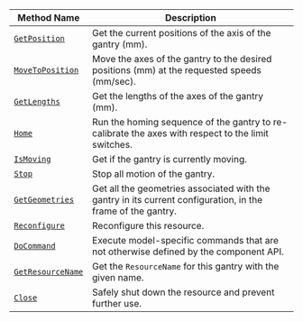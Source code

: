 <!-- prettier-ignore -->
| Method Name | Description |
| ----------- | ----------- |
| [`GetPosition`](/dev/reference/apis/components/gantry/#getposition) | Get the current positions of the axis of the gantry (mm). |
| [`MoveToPosition`](/dev/reference/apis/components/gantry/#movetoposition) | Move the axes of the gantry to the desired positions (mm) at the requested speeds (mm/sec). |
| [`GetLengths`](/dev/reference/apis/components/gantry/#getlengths) | Get the lengths of the axes of the gantry (mm). |
| [`Home`](/dev/reference/apis/components/gantry/#home) | Run the homing sequence of the gantry to re-calibrate the axes with respect to the limit switches. |
| [`IsMoving`](/dev/reference/apis/components/gantry/#ismoving) | Get if the gantry is currently moving. |
| [`Stop`](/dev/reference/apis/components/gantry/#stop) | Stop all motion of the gantry. |
| [`GetGeometries`](/dev/reference/apis/components/gantry/#getgeometries) | Get all the geometries associated with the gantry in its current configuration, in the frame of the gantry. |
| [`Reconfigure`](/dev/reference/apis/components/gantry/#reconfigure) | Reconfigure this resource. |
| [`DoCommand`](/dev/reference/apis/components/gantry/#docommand) | Execute model-specific commands that are not otherwise defined by the component API. |
| [`GetResourceName`](/dev/reference/apis/components/gantry/#getresourcename) | Get the `ResourceName` for this gantry with the given name. |
| [`Close`](/dev/reference/apis/components/gantry/#close) | Safely shut down the resource and prevent further use. |

